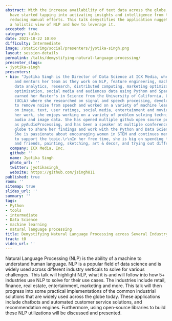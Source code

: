 ```yaml
---
abstract: With the increase availability of text data across the globe, many industries
  have started tapping into activating insights and intelligence from text,  thereby
  reducing manual efforts. This talk demystifies the application nuggets and provides
  a holistic view of NLP and how to leverage it.
accepted: true
category: talks
date: 2021-10-22 10:00
difficulty: Intermediate
image: /static/img/social/presenters/jyotika-singh.png
layout: session-details
permalink: /talks/demystifying-natural-language-processing/
presenter_slugs:
- jyotika-singh
presenters:
- bio: "Jyotika Singh is the Director of Data Science at ICX Media, where she manages
    and mentors her team as they work on NLP, feature engineering, machine learning,
    data analytics, research, distributed computing, marketing optimization, media
    optimization, social media and audiences data using Python and Spark.\r\n\r\nShe
    earned her Master's in Science from the University of California, Los Angeles
    (UCLA) where she researched on signal and speech processing, developed novel approaches
    to remove noise from speech and worked on a variety of machine learning projects
    on image, text, user ratings, social media, entertainment and movies data. Outside
    her work, she enjoys working on a variety of problem solving techniques on text,
    audio and image data. She has opened multiple github open source projects, such
    as pyAudioProcessing, and has been a speaker at multiple conferences across the
    globe to share her findings and work with the Python and Data Science community.
    She is passionate about encouraging women in STEM and continues mentorship efforts
    to support the topic.\r\nIn her free time, she is big on spending time with family
    and friends, painting, sketching, art & decor, and trying out different sports."
  company: ICX Media, Inc.
  github: ''
  name: Jyotika Singh
  photo_url: ''
  twitter: jyotikasingh_
  website: https://github.com/jsingh811
published: true
room: ''
sitemap: true
slides_url: ''
summary: ''
tags:
- Python
- tools
- intermediate
- Data Science
- machine learning
- natural language processing
title: Demystifying Natural Language Processing across Several Industry Verticals
track: t0
video_url: ''
---
```


Natural Language Processing (NLP) is the ability of a machine to understand human language. NLP is a popular field of data science and is widely used across different industry verticals to solve for various challenges. This talk will highlight NLP, what it is and will follow into how 5+ industries use NLP to solve for their use cases. The industries include retail, finance, real estate, entertainment, marketing and more. 
This talk will then progress into some practical implementations of the common industrial solutions that are widely used across the globe today. These applications include chatbots and automated customer service solutions, and recommendation engines. Furthermore, using open-source libraries to build these NLP utilizations will be discussed and presented.